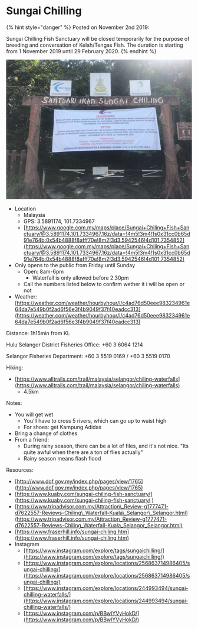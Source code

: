 # Sungai Chilling

{% hint style="danger" %}
Posted on November 2nd 2019:

Sungai Chilling Fish Sanctuary will be closed temporarily for the purpose of breeding and conversation of Kelah/Tengas Fish. The duration is starting from 1 November 2019 until 29 February 2020.
{% endhint %}

![](../../../.gitbook/assets/img_7128.jpg)

* Location
  * Malaysia
  * GPS: 3.5891174, 101.7334967
  * [https://www.google.com.my/maps/place/Sungai+Chiling+Fish+Sanctuary/@3.5891174,101.7334967,16z/data=!4m5!3m4!1s0x31cc0b65d91e764b:0x54b4888f8afff70e!8m2!3d3.5942546!4d101.7354852](https://www.google.com.my/maps/place/Sungai+Chiling+Fish+Sanctuary/@3.5891174,101.7334967,16z/data=!4m5!3m4!1s0x31cc0b65d91e764b:0x54b4888f8afff70e!8m2!3d3.5942546!4d101.7354852)
* Only opens to the public from Friday until Sunday
  * Open: 8am-6pm
    * Waterfall is only allowed before 2.30pm
  * Call the numbers listed below to confirm wether it i will be open or not
* Weather: [https://weather.com/weather/hourbyhour/l/c4ad76d50eee983234961e64da7e549b0f2ad6f56e3f4b9049f37f40eadcc313](https://weather.com/weather/hourbyhour/l/c4ad76d50eee983234961e64da7e549b0f2ad6f56e3f4b9049f37f40eadcc313)

Distance: 1h15min from KL

Hulu Selangor District Fisheries Office: +60 3 6064 1214

Selangor Fisheries Department: +60 3 5519 0169 / +60 3 5519 0170

Hiking:

* [https://www.alltrails.com/trail/malaysia/selangor/chiling-waterfalls](https://www.alltrails.com/trail/malaysia/selangor/chiling-waterfalls)
  * 4.5km

Notes:

* You will get wet
  * You'll have to cross 5 rivers, which can go up to waist high
  * For shoes: get Kampung Adidas
* Bring a change of clothes
* From a friend:
  * During rainy season, there can be a lot of files, and it's not nice. "Its quite awful when there are a ton of flies actually"
  * Rainy season means flash flood

Resources:

* [http://www.dof.gov.my/index.php/pages/view/1765](http://www.dof.gov.my/index.php/pages/view/1765)
* [https://www.kuaby.com/sungai-chiling-fish-sanctuary/](https://www.kuaby.com/sungai-chiling-fish-sanctuary/
  )
* [https://www.tripadvisor.com.my/Attraction\_Review-g1777471-d7622557-Reviews-Chiling\_Waterfall-Kuala\_Selangor\_Selangor.html](https://www.tripadvisor.com.my/Attraction_Review-g1777471-d7622557-Reviews-Chiling_Waterfall-Kuala_Selangor_Selangor.html)
* [https://www.fraserhill.info/sungai-chiling.htm](https://www.fraserhill.info/sungai-chiling.htm)
* Instagram
  * [https://www.instagram.com/explore/tags/sungaichilling/](https://www.instagram.com/explore/tags/sungaichilling/)
  * [https://www.instagram.com/explore/locations/256863714986405/sungai-chilling/](https://www.instagram.com/explore/locations/256863714986405/sungai-chilling/)
  * [https://www.instagram.com/explore/locations/244993494/sungai-chilling-waterfalls/](https://www.instagram.com/explore/locations/244993494/sungai-chilling-waterfalls/)
  * [https://www.instagram.com/p/BBwlYVyHokD/](https://www.instagram.com/p/BBwlYVyHokD/)


